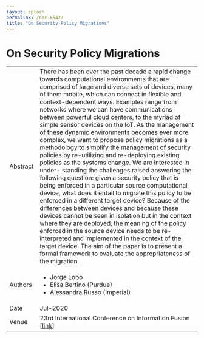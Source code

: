 ```yaml
---
layout: splash
permalink: /doc-5542/
title: "On Security Policy Migrations"
---
```


# On Security Policy Migrations

<table>
    <tbody>
    <tr>
        <td>Abstract</td>
        <td>There has been over the past decade a rapid change towards computational environments that are comprised of large and diverse sets of devices, many of them mobile, which can connect in flexible and context-dependent ways. Examples range from networks where we can have communications between powerful cloud centers, to the myriad of simple sensor devices on the IoT. As the management of these dynamic environments becomes ever more complex, we want to propose policy migrations as a methodology to simplify the management of security policies by re-utilizing and re-deploying existing policies as the systems change. We are interested in under- standing the challenges raised answering the following question: given a security policy that is being enforced in a particular source computational device, what does it entail to migrate this policy to be enforced in a different target device? Because of the differences between devices and because these devices cannot be seen in isolation but in the context where they are deployed, the meaning of the policy enforced in the source device needs to be re-interpreted and implemented in the context of the target device. The aim of the paper is to present a formal framework to evaluate the appropriateness of the migration.</td>
    </tr>
    <tr>
        <td>Authors</td>
        <td>
            <ul>
                <li>Jorge Lobo</li>
                <li>Elisa Bertino (Purdue)</li>
                <li>Alessandra Russo (Imperial)</li>
            </ul>
        </td>
    </tr>
    <tr>
        <td>Date</td>
        <td>Jul-2020</td>
    </tr>
    <tr>
        <td>Venue</td>
        <td>23rd International Conference on Information Fusion [<a href="https://www.fusion2020.org/wp-content/uploads/2020/07/Fusion2020_session_schedule_speakers_17_12.pdf">link</a>]</td>
    </tr>
    </tbody>
</table>
